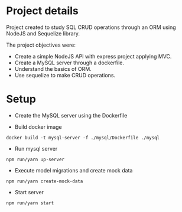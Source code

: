 # Project details

Project created to study SQL CRUD operations through an ORM using NodeJS and Sequelize library.

The project objectives were:

- Create a simple NodeJS API with express project applying MVC.
- Create a MySQL server through a dockerfile.
- Understand the basics of ORM.
- Use sequelize to make CRUD operations.

# Setup

- Create the MySQL server using the Dockerfile

- Build docker image

```
docker build -t mysql-server -f ./mysql/Dockerfile ./mysql
```

- Run mysql server

```
npm run/yarn up-server
```

- Execute model migrations and create mock data

```
npm run/yarn create-mock-data
```

- Start server

```
npm run/yarn start
```
